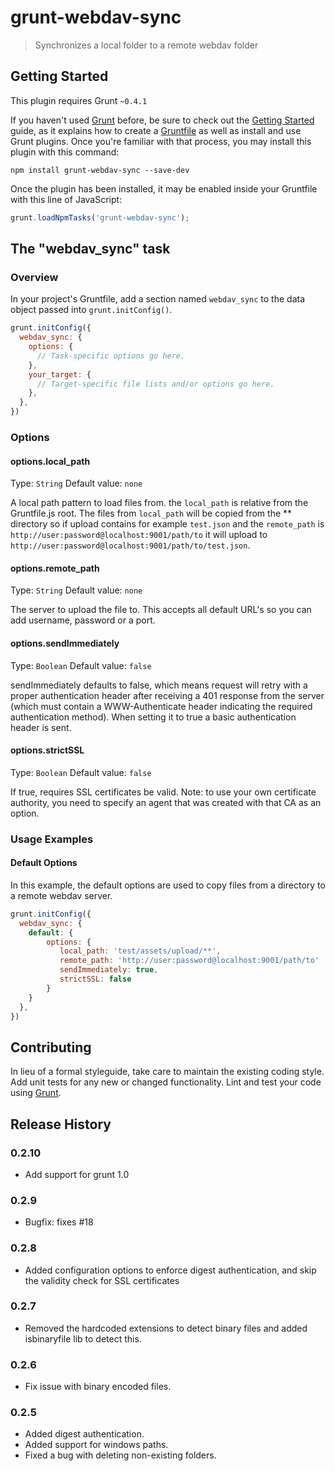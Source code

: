 # grunt-webdav-sync

> Synchronizes a local folder to a remote webdav folder

## Getting Started
This plugin requires Grunt `~0.4.1`

If you haven't used [Grunt](http://gruntjs.com/) before, be sure to check out the [Getting Started](http://gruntjs.com/getting-started) guide, as it explains how to create a [Gruntfile](http://gruntjs.com/sample-gruntfile) as well as install and use Grunt plugins. Once you're familiar with that process, you may install this plugin with this command:

```shell
npm install grunt-webdav-sync --save-dev
```

Once the plugin has been installed, it may be enabled inside your Gruntfile with this line of JavaScript:

```js
grunt.loadNpmTasks('grunt-webdav-sync');
```

## The "webdav_sync" task

### Overview
In your project's Gruntfile, add a section named `webdav_sync` to the data object passed into `grunt.initConfig()`.

```js
grunt.initConfig({
  webdav_sync: {
    options: {
      // Task-specific options go here.
    },
    your_target: {
      // Target-specific file lists and/or options go here.
    },
  },
})
```

### Options

#### options.local_path
Type: `String`
Default value: `none`

A local path pattern to load files from. the `local_path` is relative from the Gruntfile.js root. The files from `local_path` will be copied from the ** directory so if upload contains for example `test.json` and the `remote_path` is `http://user:password@localhost:9001/path/to` it will upload to `http://user:password@localhost:9001/path/to/test.json`.

#### options.remote_path
Type: `String`
Default value: `none`

The server to upload the file to. This accepts all default URL's so you can add username, password or a port.

#### options.sendImmediately
Type: `Boolean`
Default value: `false`

sendImmediately defaults to false, which means request will retry with a proper authentication header after receiving a 401 response from the server (which must contain a WWW-Authenticate header indicating the required authentication method). When setting it to true a basic authentication header is sent.

#### options.strictSSL
Type: `Boolean`
Default value: `false`

If true, requires SSL certificates be valid. Note: to use your own certificate authority, you need to specify an agent that was created with that CA as an option.

### Usage Examples

#### Default Options
In this example, the default options are used to copy files from a directory to a remote webdav server.

```js
grunt.initConfig({
  webdav_sync: {
    default: {
        options: {
           local_path: 'test/assets/upload/**',
           remote_path: 'http://user:password@localhost:9001/path/to'
           sendImmediately: true,
           strictSSL: false
        }
    }
  },
})
```


## Contributing
In lieu of a formal styleguide, take care to maintain the existing coding style. Add unit tests for any new or changed functionality. Lint and test your code using [Grunt](http://gruntjs.com/).

## Release History

### 0.2.10
 * Add support for grunt 1.0

### 0.2.9
 * Bugfix: fixes #18
 
### 0.2.8
 * Added configuration options to enforce digest authentication, and skip the validity check for SSL certificates

### 0.2.7

 * Removed the hardcoded extensions to detect binary files and added isbinaryfile lib to detect this.

### 0.2.6

 * Fix issue with binary encoded files.

### 0.2.5

 * Added digest authentication.
 * Added support for windows paths.
 * Fixed a bug with deleting non-existing folders.
